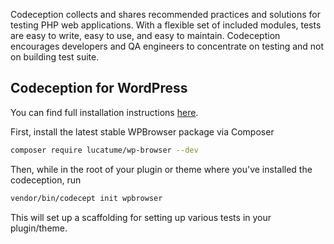Codeception collects and shares recommended practices and solutions for testing PHP web applications. With a flexible set of included modules, tests are easy to write, easy to use, and easy to maintain. Codeception encourages developers and QA engineers to concentrate on testing and not on building test suite.

## Codeception for WordPress

You can find full installation instructions [here](https://codeception.com/for/wordpress).

First, install the latest stable WPBrowser package via Composer

```bash
composer require lucatume/wp-browser --dev
```

Then, while in the root of your plugin or theme where you've installed the codeception, run

```bash
vendor/bin/codecept init wpbrowser
```

This will set up a scaffolding for setting up various tests in your plugin/theme.
